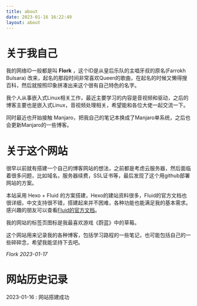 ```yaml
---
title: about
date: 2023-01-16 16:22:49
layout: about
---
```



# 关于我自己

我的网络ID一般都是叫 **Flork** ，这个ID是从皇后乐队的主唱牙叔的原名(Farrokh Bulsara) 改来，起名的那段时间非常喜欢Queen的歌曲，在起名的时候又懒得搜百科，然后就按照印象拼凑出来这个很有自己特色的名字。

我个人从事嵌入式Linux相关工作，最近主要学习的内容是音视频和驱动，之后的博客主要也是嵌入式Linux，音视频处理相关，希望能和各位大佬一起交流一下。

同时最近也开始接触 Manjaro，把我自己的笔记本换成了Manjaro单系统，之后也会更新Manjaro的一些博客。

# 关于这个网站

很早以前就有搭建一个自己的博客网站的想法，之前都是考虑云服务器，然后面临着很多问题，比如域名，服务器续费，SSL证书等，最后发现了这个用github部署网站的方案。

本站采用 Hexo + Fluid 的方案搭建，Hexo的建站资料很多，Fluid的官方文档也很详细，中文支持很不错，搭建起来并不困难，各种功能也能满足我的基本需求。感兴趣的朋友可以查看[Fluid的官方文档](https://hexo.fluid-dev.com/docs/)。

我的网站的标签页图标是我最喜欢游戏《蔚蓝》中的草莓。

这个网站用来记录我的各种博客，包括学习路程的一些笔记，也可能包括自己的一些碎碎念，希望我能坚持下去吧。

*Flork 2023-01-17*

# 网站历史记录

2023-01-16 : 网站搭建成功
